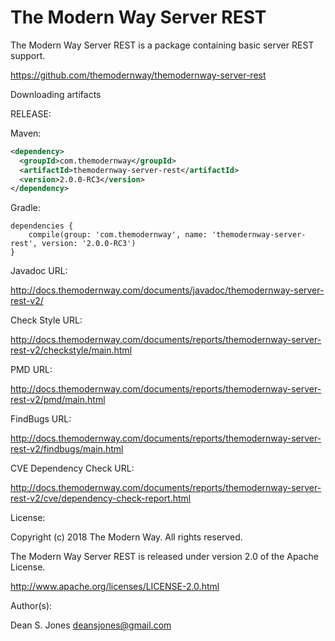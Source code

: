 The Modern Way Server REST
======

The Modern Way Server REST is a package containing basic server REST support.

https://github.com/themodernway/themodernway-server-rest

Downloading artifacts

RELEASE:

Maven:
```xml
<dependency>
  <groupId>com.themodernway</groupId>
  <artifactId>themodernway-server-rest</artifactId>
  <version>2.0.0-RC3</version>
</dependency>
```
Gradle:

```
dependencies {
    compile(group: 'com.themodernway', name: 'themodernway-server-rest', version: '2.0.0-RC3')
}
```
Javadoc URL:

http://docs.themodernway.com/documents/javadoc/themodernway-server-rest-v2/

Check Style URL:

http://docs.themodernway.com/documents/reports/themodernway-server-rest-v2/checkstyle/main.html

PMD URL:

http://docs.themodernway.com/documents/reports/themodernway-server-rest-v2/pmd/main.html

FindBugs URL:

http://docs.themodernway.com/documents/reports/themodernway-server-rest-v2/findbugs/main.html

CVE Dependency Check URL:

http://docs.themodernway.com/documents/reports/themodernway-server-rest-v2/cve/dependency-check-report.html

License:

Copyright (c) 2018 The Modern Way. All rights reserved.

The Modern Way Server REST is released under version 2.0 of the Apache License.

http://www.apache.org/licenses/LICENSE-2.0.html

Author(s):

Dean S. Jones
deansjones@gmail.com